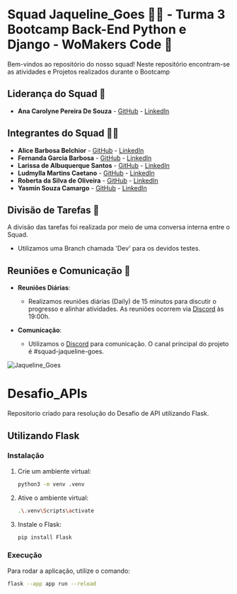 # Squad Jaqueline_Goes 🔬🧬 - Turma 3 Bootcamp Back-End Python e Django - WoMakers Code 🦋

Bem-vindos ao repositório do nosso squad! Neste repositório encontram-se as atividades e Projetos realizados durante o Bootcamp

## Liderança do Squad 🌟

- **Ana Carolyne Pereira De Souza** - [GitHub](https://github.com/anadevti) - [LinkedIn](https://www.linkedin.com/in/ana-carolyne-pereira-de-souza/)

## Integrantes do Squad 👩‍💻

- **Alice Barbosa Belchior** - [GitHub](https://github.com/alicebelchior) - [LinkedIn](https://www.linkedin.com/in/alice-belchior/)
- **Fernanda Garcia Barbosa** - [GitHub](https://github.com/NandayGB) - [LinkedIn](https://www.linkedin.com/in/barbosaafernanda/)
- **Larissa de Albuquerque Santos** - [GitHub](https://github.com/lalbuquerques) - [LinkedIn](https://www.linkedin.com/in/larissa-albuquerque-379b40114/)
- **Ludmylla Martins Caetano** - [GitHub](https://github.com/ludmyllacaetano) - [LinkedIn](https://www.linkedin.com/in/ludmylla-caetano/)
- **Roberta da Silva de Oliveira** - [GitHub](https://github.com/RobertaOliveira07) - [LinkedIn](https://www.linkedin.com/in/roberta-oliveira07/) 
- **Yasmin Souza Camargo** - [GitHub](https://github.com/Yasmin-Camargo) - [LinkedIn](https://www.linkedin.com/in/yasmin-souza-camargo-4a036b163/)

## Divisão de Tarefas 🔄

A divisão das tarefas foi realizada por meio de uma conversa interna entre o Squad.
- Utilizamos uma Branch chamada 'Dev' para os devidos testes.

## Reuniões e Comunicação 📅

- **Reuniões Diárias**: 
  - Realizamos reuniões diárias (Daily) de 15 minutos para discutir o progresso e alinhar atividades. As reuniões ocorrem via [Discord](https://discord.com) às 19:00h.

- **Comunicação**: 
  - Utilizamos o [Discord](https://discord.com) para comunicação. O canal principal do projeto é #squad-jaqueline-goes.

![Jaqueline_Goes](https://github.com/user-attachments/assets/a578588a-512c-46fd-b432-4b396c68da15)

# Desafio_APIs
Repositorio criado para resolução do Desafio de API utilizando Flask.

## Utilizando Flask
### Instalação

1. Crie um ambiente virtual:
    ```bash
    python3 -m venv .venv
    ```

2. Ative o ambiente virtual:
    ```bash
    .\.venv\Scripts\activate
    ```

3. Instale o Flask:
    ```bash
    pip install Flask
    ```

### Execução

Para rodar a aplicação, utilize o comando:
```bash
flask --app app run --reload
